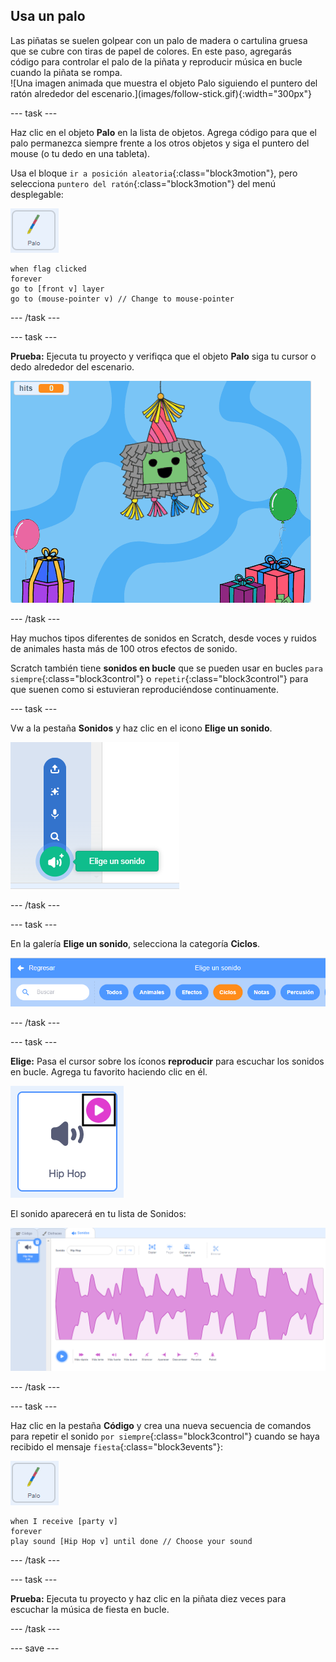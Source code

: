 ## Usa un palo

<div style="display: flex; flex-wrap: wrap">
<div style="flex-basis: 200px; flex-grow: 1; margin-right: 15px;">
Las piñatas se suelen golpear con un palo de madera o cartulina gruesa que se cubre con tiras de papel de colores. En este paso, agregarás código para controlar el palo de la piñata y reproducir música en bucle cuando la piñata se rompa. 
</div>
<div>
![Una imagen animada que muestra el objeto Palo siguiendo el puntero del ratón alrededor del escenario.](images/follow-stick.gif){:width="300px"}
</div>
</div>

--- task ---

Haz clic en el objeto **Palo** en la lista de objetos. Agrega código para que el palo permanezca siempre frente a los otros objetos y siga el puntero del mouse (o tu dedo en una tableta).

Usa el bloque `ir a posición aleatoria`{:class="block3motion"}, pero selecciona `puntero del ratón`{:class="block3motion"} del menú desplegable:

![El ícono del objeto Palo](images/stick-sprite.png)

```blocks3
when flag clicked
forever
go to [front v] layer
go to (mouse-pointer v) // Change to mouse-pointer
```

--- /task ---

--- task ---

**Prueba:** Ejecuta tu proyecto y verifiqca que el objeto **Palo** siga tu cursor o dedo alrededor del escenario.

![Una imagen animada que muestra el objeto Palo siguiendo el puntero del ratón alrededor del escenario.](images/follow-stick.gif)

--- /task ---

Hay muchos tipos diferentes de sonidos en Scratch, desde voces y ruidos de animales hasta más de 100 otros efectos de sonido.

Scratch también tiene **sonidos en bucle** que se pueden usar en bucles `para siempre`{:class="block3control"} o `repetir`{:class="block3control"} para que suenen como si estuvieran reproduciéndose continuamente.

--- task ---

Vw a la pestaña **Sonidos** y haz clic en el icono **Elige un sonido**.

![El icono Elige un sonido con el menú emergente de sonidos. Cuando se selecciona, el ícono de elegir un sonido es un altavoz blanco en un círculo verde.](images/sound-icon.png)

--- /task ---

--- task ---

En la galería **Elige un sonido**, selecciona la categoría **Ciclos**.

![La galería de sonidos con la categoría 'Ciclos' resaltada en naranja para mostrar que ha sido seleccionada. Las otras categorías están en azul.](images/loops-category.png)

--- /task ---

--- task ---

**Elige:** Pasa el cursor sobre los íconos **reproducir** para escuchar los sonidos en bucle. Agrega tu favorito haciendo clic en él.

![El sonido 'Hip hop' con el icono de reproducción resaltado en la esquina superior derecha del icono de sonido.](images/play-icon.png)

El sonido aparecerá en tu lista de Sonidos:

![El sonido 'Hip hop' en la lista de Sonidos en la pestaña Sonidos.](images/added-sound.png)

--- /task ---

--- task ---

Haz clic en la pestaña **Código** y crea una nueva secuencia de comandos para repetir el sonido `por siempre`{:class="block3control"} cuando se haya recibido el mensaje `fiesta`{:class="block3events"}:

![El ícono del objeto Palo.](images/stick-sprite.png)

```blocks3
when I receive [party v]
forever
play sound [Hip Hop v] until done // Choose your sound
```

--- /task ---

--- task ---

**Prueba:** Ejecuta tu proyecto y haz clic en la piñata diez veces para escuchar la música de fiesta en bucle.

--- /task ---

--- save ---

